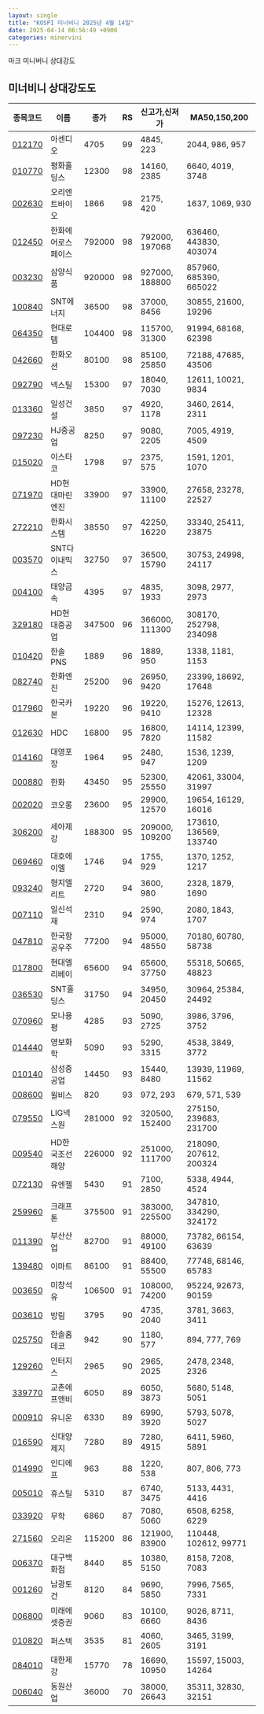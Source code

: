 ```yaml
---
layout: single
title: "KOSPI 미너비니 2025년 4월 14일"
date: 2025-04-14 06:56:49 +0900
categories: minervini
---
```

마크 미니버니 상대강도

## 미너비니 상대강도도

|종목코드|이름|종가|RS|신고가,신저가|MA50,150,200|
|------|---|---|--|---------|------------|
|[012170](https://finance.daum.net/quotes/A012170)|아센디오|4705|99|4845, 223|2044, 986, 957|
|[010770](https://finance.daum.net/quotes/A010770)|평화홀딩스|12300|98|14160, 2385|6640, 4019, 3748|
|[002630](https://finance.daum.net/quotes/A002630)|오리엔트바이오|1866|98|2175, 420|1637, 1069, 930|
|[012450](https://finance.daum.net/quotes/A012450)|한화에어로스페이스|792000|98|792000, 197068|636460, 443830, 403074|
|[003230](https://finance.daum.net/quotes/A003230)|삼양식품|920000|98|927000, 188800|857960, 685390, 665022|
|[100840](https://finance.daum.net/quotes/A100840)|SNT에너지|36500|98|37000, 8456|30855, 21600, 19296|
|[064350](https://finance.daum.net/quotes/A064350)|현대로템|104400|98|115700, 31300|91994, 68168, 62398|
|[042660](https://finance.daum.net/quotes/A042660)|한화오션|80100|98|85100, 25850|72188, 47685, 43506|
|[092790](https://finance.daum.net/quotes/A092790)|넥스틸|15300|97|18040, 7030|12611, 10021, 9834|
|[013360](https://finance.daum.net/quotes/A013360)|일성건설|3850|97|4920, 1178|3460, 2614, 2311|
|[097230](https://finance.daum.net/quotes/A097230)|HJ중공업|8250|97|9080, 2205|7005, 4919, 4509|
|[015020](https://finance.daum.net/quotes/A015020)|이스타코|1798|97|2375, 575|1591, 1201, 1070|
|[071970](https://finance.daum.net/quotes/A071970)|HD현대마린엔진|33900|97|33900, 11100|27658, 23278, 22527|
|[272210](https://finance.daum.net/quotes/A272210)|한화시스템|38550|97|42250, 16220|33340, 25411, 23875|
|[003570](https://finance.daum.net/quotes/A003570)|SNT다이내믹스|32750|97|36500, 15790|30753, 24998, 24117|
|[004100](https://finance.daum.net/quotes/A004100)|태양금속|4395|97|4835, 1933|3098, 2977, 2973|
|[329180](https://finance.daum.net/quotes/A329180)|HD현대중공업|347500|96|366000, 111300|308170, 252798, 234098|
|[010420](https://finance.daum.net/quotes/A010420)|한솔PNS|1889|96|1889, 950|1338, 1181, 1153|
|[082740](https://finance.daum.net/quotes/A082740)|한화엔진|25200|96|26950, 9420|23399, 18692, 17648|
|[017960](https://finance.daum.net/quotes/A017960)|한국카본|19220|96|19220, 9410|15276, 12613, 12328|
|[012630](https://finance.daum.net/quotes/A012630)|HDC|16800|95|16800, 7820|14114, 12399, 11582|
|[014160](https://finance.daum.net/quotes/A014160)|대영포장|1964|95|2480, 947|1536, 1239, 1209|
|[000880](https://finance.daum.net/quotes/A000880)|한화|43450|95|52300, 25550|42061, 33004, 31997|
|[002020](https://finance.daum.net/quotes/A002020)|코오롱|23600|95|29900, 12570|19654, 16129, 16016|
|[306200](https://finance.daum.net/quotes/A306200)|세아제강|188300|95|209000, 109200|173610, 136569, 133740|
|[069460](https://finance.daum.net/quotes/A069460)|대호에이엘|1746|94|1755, 929|1370, 1252, 1217|
|[093240](https://finance.daum.net/quotes/A093240)|형지엘리트|2720|94|3600, 980|2328, 1879, 1690|
|[007110](https://finance.daum.net/quotes/A007110)|일신석재|2310|94|2590, 974|2080, 1843, 1707|
|[047810](https://finance.daum.net/quotes/A047810)|한국항공우주|77200|94|95000, 48550|70180, 60780, 58738|
|[017800](https://finance.daum.net/quotes/A017800)|현대엘리베이|65600|94|65600, 37750|55318, 50665, 48823|
|[036530](https://finance.daum.net/quotes/A036530)|SNT홀딩스|31750|94|34950, 20450|30964, 25384, 24492|
|[070960](https://finance.daum.net/quotes/A070960)|모나용평|4285|93|5090, 2725|3986, 3796, 3752|
|[014440](https://finance.daum.net/quotes/A014440)|영보화학|5090|93|5290, 3315|4538, 3849, 3772|
|[010140](https://finance.daum.net/quotes/A010140)|삼성중공업|14450|93|15440, 8480|13939, 11969, 11562|
|[008600](https://finance.daum.net/quotes/A008600)|윌비스|820|93|972, 293|679, 571, 539|
|[079550](https://finance.daum.net/quotes/A079550)|LIG넥스원|281000|92|320500, 152400|275150, 239683, 231700|
|[009540](https://finance.daum.net/quotes/A009540)|HD한국조선해양|226000|92|251000, 111700|218090, 207612, 200324|
|[072130](https://finance.daum.net/quotes/A072130)|유엔젤|5430|91|7100, 2850|5338, 4944, 4524|
|[259960](https://finance.daum.net/quotes/A259960)|크래프톤|375500|91|383000, 225500|347810, 334290, 324172|
|[011390](https://finance.daum.net/quotes/A011390)|부산산업|82700|91|88000, 49100|73782, 66154, 63639|
|[139480](https://finance.daum.net/quotes/A139480)|이마트|86100|91|88400, 55500|77748, 68146, 65783|
|[003650](https://finance.daum.net/quotes/A003650)|미창석유|106500|91|108000, 74200|95224, 92673, 90159|
|[003610](https://finance.daum.net/quotes/A003610)|방림|3795|90|4735, 2040|3781, 3663, 3411|
|[025750](https://finance.daum.net/quotes/A025750)|한솔홈데코|942|90|1180, 577|894, 777, 769|
|[129260](https://finance.daum.net/quotes/A129260)|인터지스|2965|90|2965, 2025|2478, 2348, 2326|
|[339770](https://finance.daum.net/quotes/A339770)|교촌에프앤비|6050|89|6050, 3873|5680, 5148, 5051|
|[000910](https://finance.daum.net/quotes/A000910)|유니온|6330|89|6990, 3920|5793, 5078, 5027|
|[016590](https://finance.daum.net/quotes/A016590)|신대양제지|7280|89|7280, 4915|6411, 5960, 5891|
|[014990](https://finance.daum.net/quotes/A014990)|인디에프|963|88|1220, 538|807, 806, 773|
|[005010](https://finance.daum.net/quotes/A005010)|휴스틸|5310|87|6740, 3475|5133, 4431, 4416|
|[033920](https://finance.daum.net/quotes/A033920)|무학|6860|87|7080, 5060|6508, 6258, 6229|
|[271560](https://finance.daum.net/quotes/A271560)|오리온|115200|86|121900, 83900|110448, 102612, 99771|
|[006370](https://finance.daum.net/quotes/A006370)|대구백화점|8440|85|10380, 5150|8158, 7208, 7083|
|[001260](https://finance.daum.net/quotes/A001260)|남광토건|8120|84|9690, 5850|7996, 7565, 7331|
|[006800](https://finance.daum.net/quotes/A006800)|미래에셋증권|9060|83|10100, 6660|9026, 8711, 8436|
|[010820](https://finance.daum.net/quotes/A010820)|퍼스텍|3535|81|4060, 2605|3465, 3199, 3191|
|[084010](https://finance.daum.net/quotes/A084010)|대한제강|15770|78|16690, 10950|15597, 15003, 14264|
|[006040](https://finance.daum.net/quotes/A006040)|동원산업|36000|70|38000, 26643|35311, 32830, 32151|


